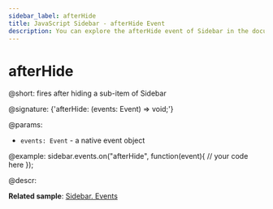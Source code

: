 ```yaml
---
sidebar_label: afterHide
title: JavaScript Sidebar - afterHide Event 
description: You can explore the afterHide event of Sidebar in the documentation of the DHTMLX JavaScript UI library. Browse developer guides and API reference, try out code examples and live demos, and download a free 30-day evaluation version of DHTMLX Suite.
---
```


# afterHide

@short: fires after hiding a sub-item of Sidebar

@signature: {'afterHide: (events: Event) => void;'}

@params:
- `events: Event` - a native event object

@example:
sidebar.events.on("afterHide", function(event){
    // your code here
});

@descr:

**Related sample**: [Sidebar. Events](https://snippet.dhtmlx.com/qfddiu3i?tag=sidebar)

[comment]: # (@related: sidebar/events.md)
